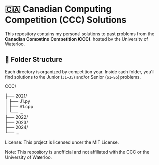 # 🇨🇦 Canadian Computing Competition (CCC) Solutions

This repository contains my personal solutions to past problems from the **Canadian Computing Competition (CCC)**, hosted by the University of Waterloo.

## 📁 Folder Structure

Each directory is organized by competition year. Inside each folder, you'll find solutions to the Junior (`J1`–`J5`) and/or Senior (`S1`–`S5`) problems.

CCC/

├── 2021/  
│   ├── J1.py  
│   ├── S1.cpp  
│   └── …  
├── 2022/  
├── 2023/  
├── 2024/  
└── …

License:
This project is licensed under the MIT License.

Note: This repository is unofficial and not affiliated with the CCC or the University of Waterloo.
